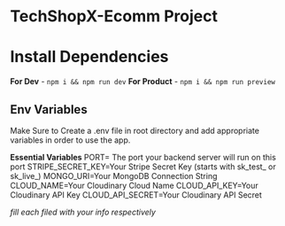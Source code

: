 ﻿
#  TechShopX-Ecomm Project



# Install Dependencies

**For Dev** - `npm i && npm run dev`
**For Product** - `npm i && npm run preview`

## Env Variables

Make Sure to Create a .env file in root directory and add appropriate variables in order to use the app.

**Essential Variables**
PORT= The port your backend server will run on this port
STRIPE_SECRET_KEY=Your Stripe Secret Key (starts with sk_test_ or sk_live_)
MONGO_URI=Your MongoDB Connection String  
CLOUD_NAME=Your Cloudinary Cloud Name
CLOUD_API_KEY=Your Cloudinary API Key
CLOUD_API_SECRET=Your Cloudinary API Secret

_fill each filed with your info respectively_


